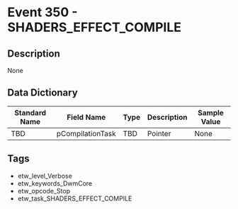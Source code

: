 # Event 350 - SHADERS_EFFECT_COMPILE

## Description
None

## Data Dictionary
|Standard Name|Field Name|Type|Description|Sample Value|
|---|---|---|---|---|
|TBD|pCompilationTask|TBD|Pointer|None|None|

## Tags
* etw_level_Verbose
* etw_keywords_DwmCore
* etw_opcode_Stop
* etw_task_SHADERS_EFFECT_COMPILE